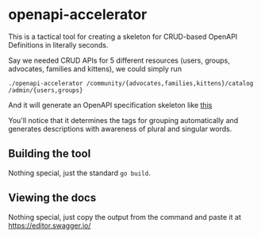 # openapi-accelerator

This is a tactical tool for creating a skeleton for CRUD-based OpenAPI Definitions in literally seconds.

Say we needed CRUD APIs for 5 different resources (users, groups, advocates, families and kittens), we could simply run 

```
./openapi-accelerator /community/{advocates,families,kittens}/catalog /admin/{users,groups} 
```

And it will generate an OpenAPI specification skeleton like [this](sample-output.yml)

You'll notice that it determines the tags for grouping automatically and generates descriptions with awareness of plural and singular words.

## Building the tool

Nothing special, just the standard `go build`.

## Viewing the docs

Nothing special, just copy the output from the command and paste it at https://editor.swagger.io/


